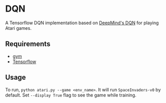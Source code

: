 DQN
====
A Tensorflow DQN implementation based on [DeepMind's DQN](https://storage.googleapis.com/deepmind-data/assets/papers/DeepMindNature14236Paper.pdf) for playing Atari games.


## Requirements
- [gym](https://gym.openai.com)
- [Tensorflow](https://www.tensorflow.org)

## Usage
To run, `python atari.py --game <env_name>`. It will run `SpaceInvaders-v0` by default.
Set `--display True` flag to see the game while training.

